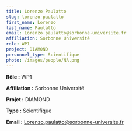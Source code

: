 ```yaml
---
title: Lorenzo Paulatto
slug: lorenzo-paulatto
first_name: Lorenzo
last_name: Paulatto
email: Lorenzo.paulatto@sorbonne-universite.fr
affiliation: Sorbonne Université
role: WP1
project: DIAMOND
personnel_type: Scientifique
photo: /images/people/NA.png
---
```


**Rôle :** WP1

**Affiliation :** Sorbonne Université

**Projet :** DIAMOND

**Type :** Scientifique

**Email :** [Lorenzo.paulatto@sorbonne-universite.fr](mailto:Lorenzo.paulatto@sorbonne-universite.fr)
